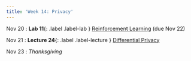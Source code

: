 ```yaml
---
title: 'Week 14: Privacy'
---
```


Nov 20
: **Lab 11**{: .label .label-lab } [Reinforcement Learning](https://data102.datahub.berkeley.edu/hub/user-redirect/git-pull?repo=https%3A%2F%2Fgithub.com%2Fds-102%2Ffa23-materials&urlpath=lab%2Ftree%2Ffa23-materials%2Flab%2Flab11%2Flab11.ipynb&branch=main) (due Nov 22)

Nov 21
: **Lecture 24**{: .label .label-lecture } [Differential Privacy](lecture/lec24)

Nov 23
: *Thanksgiving*
